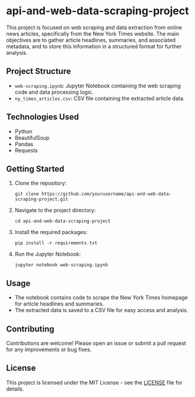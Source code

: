 # api-and-web-data-scraping-project
This project is focused on web scraping and data extraction from online news articles, specifically from the New York Times website. The main objectives are to gather article headlines, summaries, and associated metadata, and to store this information in a structured format for further analysis.

## Project Structure
- `web-scraping.ipynb`: Jupyter Notebook containing the web scraping code and data processing logic.
- `ny_times_articles.csv`: CSV file containing the extracted article data.

## Technologies Used
- Python
- BeautifulSoup
- Pandas
- Requests

## Getting Started
1. Clone the repository:
   ```
   git clone https://github.com/yourusername/api-and-web-data-scraping-project.git
   ```
2. Navigate to the project directory:
   ```
   cd api-and-web-data-scraping-project
   ```
3. Install the required packages:
   ```
   pip install -r requirements.txt
   ```
4. Run the Jupyter Notebook:
   ```
   jupyter notebook web-scraping.ipynb
   ```

## Usage
- The notebook contains code to scrape the New York Times homepage for article headlines and summaries.
- The extracted data is saved to a CSV file for easy access and analysis.

## Contributing
Contributions are welcome! Please open an issue or submit a pull request for any improvements or bug fixes.

## License
This project is licensed under the MIT License - see the [LICENSE](LICENSE) file for details.
